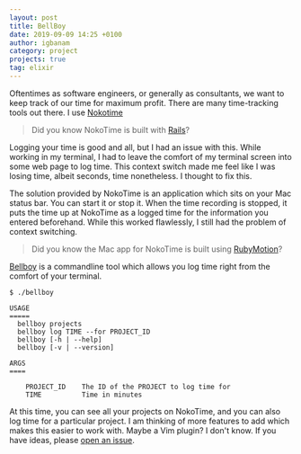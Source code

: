 ```yaml
---
layout: post
title: BellBoy
date: 2019-09-09 14:25 +0100
author: igbanam
category: project
projects: true
tag: elixir
---
```


Oftentimes as software engineers, or generally as consultants, we want to keep track of our time for maximum profit. There are many time-tracking tools out there. I use [Nokotime][4]

> Did you know NokoTime is built with [Rails][2]?

Logging your time is good and all, but I had an issue with this. While working in my terminal, I had to leave the comfort of my terminal screen into some web page to log time. This context switch made me feel like I was losing time, albeit seconds, time nonetheless. I thought to fix this.

The solution provided by NokoTime is an application which sits on your Mac status bar. You can start it or stop it. When the time recording is stopped, it puts the time up at NokoTime as a logged time for the information you entered beforehand. While this worked flawlessly, I still had the problem of context switching.

> Did you know the Mac app for NokoTime is built using [RubyMotion][3]?

[Bellboy][5] is a commandline tool which allows you log time right from the comfort of your terminal.

```
$ ./bellboy

USAGE
=====
  bellboy projects
  bellboy log TIME --for PROJECT_ID
  bellboy [-h | --help]
  bellboy [-v | --version]

ARGS
====

    PROJECT_ID    The ID of the PROJECT to log time for
    TIME          Time in minutes
```

At this time, you can see all your projects on NokoTime, and you can also log time for a particular project. I am thinking of more features to add which makes this easier to work with. Maybe a Vim plugin? I don't know. If you have ideas, please [open an issue][1].

  [1]: https://github.com/igbanam/bellboy/issues
  [2]: https://rubyonrails.org
  [3]: http://www.rubymotion.com/
  [4]: https://nokotime.com/
  [5]: https://github.com/igbanam/bellboy
